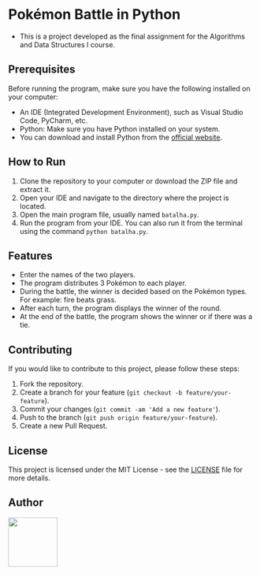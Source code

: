# Pokémon Battle in Python
- This is a project developed as the final assignment for the Algorithms and Data Structures I course.

## Prerequisites

Before running the program, make sure you have the following installed on your computer:
- An IDE (Integrated Development Environment), such as Visual Studio Code, PyCharm, etc.
- Python: Make sure you have Python installed on your system.
- You can download and install Python from the [official website](https://www.python.org/downloads/).

## How to Run

1. Clone the repository to your computer or download the ZIP file and extract it.
2. Open your IDE and navigate to the directory where the project is located.
3. Open the main program file, usually named `batalha.py`.
4. Run the program from your IDE. You can also run it from the terminal using the command `python batalha.py`.

## Features

- Enter the names of the two players.
- The program distributes 3 Pokémon to each player.
- During the battle, the winner is decided based on the Pokémon types. For example: fire beats grass.
- After each turn, the program displays the winner of the round.
- At the end of the battle, the program shows the winner or if there was a tie.

## Contributing

If you would like to contribute to this project, please follow these steps:

1. Fork the repository.
2. Create a branch for your feature (`git checkout -b feature/your-feature`).
3. Commit your changes (`git commit -am 'Add a new feature'`).
4. Push to the branch (`git push origin feature/your-feature`).
5. Create a new Pull Request.

## License

This project is licensed under the MIT License - see the [LICENSE](https://github.com/nathpizzolato/BatalhaPokemon_NathaliaPizzolato/blob/main/LICENSE) file for more details.

## Author

<a href="https://github.com/nathpizzolato"><img src="https://github.com/nathpizzolato.png" width="100" height="100"></a>
